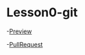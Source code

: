 # Lesson0-git

-[Preview](https://vladyslavsak.github.io/Lesson0-git/)

-[PullRequest](https://github.com/VladyslavSak/Lesson0-git/pull/1)
